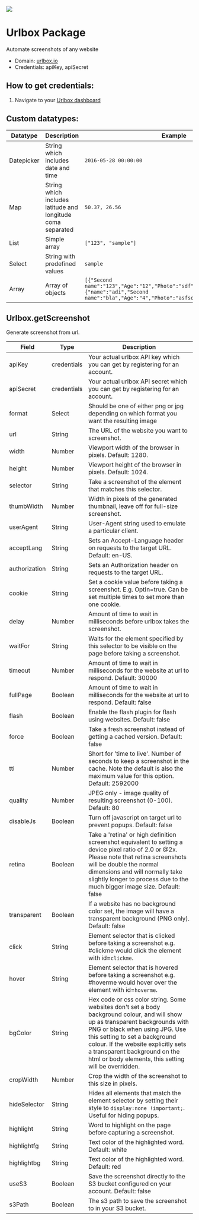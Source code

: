 [![](https://scdn.rapidapi.com/RapidAPI_banner.png)](https://rapidapi.com/package/Urlbox/functions?utm_source=RapidAPIGitHub_UrlboxFunctions&utm_medium=button&utm_content=RapidAPI_GitHub)

# Urlbox Package
Automate screenshots of any website
* Domain: [urlbox.io](https://urlbox.io)
* Credentials: apiKey, apiSecret

## How to get credentials: 
1. Navigate to your [Urlbox dashboard](https://urlbox.io/dashboard) 


## Custom datatypes:
 |Datatype|Description|Example
 |--------|-----------|----------
 |Datepicker|String which includes date and time|```2016-05-28 00:00:00```
 |Map|String which includes latitude and longitude coma separated|```50.37, 26.56```
 |List|Simple array|```["123", "sample"]```
 |Select|String with predefined values|```sample```
 |Array|Array of objects|```[{"Second name":"123","Age":"12","Photo":"sdf","Draft":"sdfsdf"},{"name":"adi","Second name":"bla","Age":"4","Photo":"asfserwe","Draft":"sdfsdf"}] ```

## Urlbox.getScreenshot
Generate screenshot from url.

| Field        | Type       | Description
|--------------|------------|----------
| apiKey       | credentials| Your actual urlbox API key which you can get by registering for an account.
| apiSecret    | credentials| Your actual urlbox API secret which you can get by registering for an account.
| format       | Select     | Should be one of either png or jpg depending on which format you want the resulting image
| url          | String     | The URL of the website you want to screenshot.
| width        | Number     | Viewport width of the browser in pixels. Default: 1280.
| height       | Number     | Viewport height of the browser in pixels. Default: 1024.
| selector     | String     | Take a screenshot of the element that matches this selector.
| thumbWidth   | Number     | Width in pixels of the generated thumbnail, leave off for full-size screenshot.
| userAgent    | String     | User-Agent string used to emulate a particular client.
| acceptLang   | String     | Sets an Accept-Language header on requests to the target URL. Default: en-US.
| authorization| String     | Sets an Authorization header on requests to the target URL.
| cookie       | String     | Set a cookie value before taking a screenshot. E.g. OptIn=true. Can be set multiple times to set more than one cookie.
| delay        | Number     | Amount of time to wait in milliseconds before urlbox takes the screenshot.
| waitFor      | String     | Waits for the element specified by this selector to be visible on the page before taking a screenshot.
| timeout      | Number     | Amount of time to wait in milliseconds for the website at url to respond. Default: 30000
| fullPage     | Boolean    | Amount of time to wait in milliseconds for the website at url to respond. Default: false
| flash        | Boolean    | Enable the flash plugin for flash using websites. Default: false
| force        | Boolean    | Take a fresh screenshot instead of getting a cached version. Default: false
| ttl          | Number     | Short for 'time to live'. Number of seconds to keep a screenshot in the cache. Note the default is also the maximum value for this option. Default: 2592000
| quality      | Number     | JPEG only - image quality of resulting screenshot (0-100). Default: 80
| disableJs    | Boolean    | Turn off javascript on target url to prevent popups. Default: false
| retina       | Boolean    | Take a 'retina' or high definition screenshot equivalent to setting a device pixel ratio of 2.0 or @2x. Please note that retina screenshots will be double the normal dimensions and will normally take slightly longer to process due to the much bigger image size. Default: false
| transparent  | Boolean    | If a website has no background color set, the image will have a transparent background (PNG only). Default: false
| click        | String     | Element selector that is clicked before taking a screenshot e.g. #clickme would click the element with id=`clickme`.
| hover        | String     | Element selector that is hovered before taking a screenshot e.g. #hoverme would hover over the element with id=`hoverme`.
| bgColor      | String     | Hex code or css color string. Some websites don't set a body background colour, and will show up as transparent backgrounds with PNG or black when using JPG. Use this setting to set a background colour. If the website explicitly sets a transparent background on the html or body elements, this setting will be overridden.
| cropWidth    | Number     | Crop the width of the screenshot to this size in pixels.
| hideSelector | String     | Hides all elements that match the element selector by setting their style to `display:none !important;`. Useful for hiding popups.
| highlight    | String     | Word to highlight on the page before capturing a screenshot.
| highlightfg  | String     | Text color of the highlighted word. Default: white
| highlightbg  | String     | Text color of the highlighted word. Default: red
| useS3        | Boolean    | Save the screenshot directly to the S3 bucket configured on your account. Default: false
| s3Path       | Boolean    | The s3 path to save the screenshot to in your S3 bucket.

